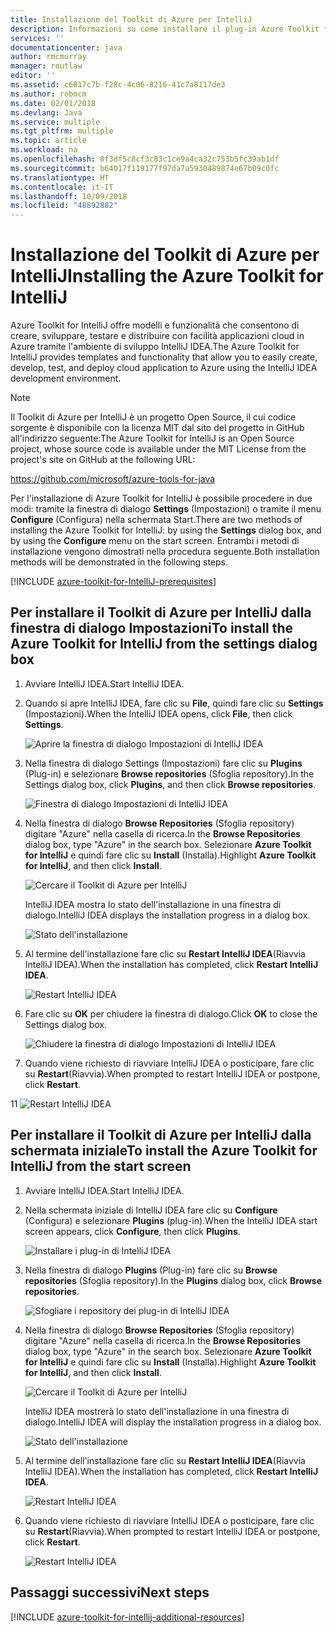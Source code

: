 ```yaml
---
title: Installazione del Toolkit di Azure per IntelliJ
description: Informazioni su come installare il plug-in Azure Toolkit for IntelliJ per creare e distribuire applicazioni cloud in Azure.
services: ''
documentationcenter: java
author: rmcmurray
manager: routlaw
editor: ''
ms.assetid: c6817c7b-f28c-4c06-8216-41c7a8117de3
ms.author: robmcm
ms.date: 02/01/2018
ms.devlang: Java
ms.service: multiple
ms.tgt_pltfrm: multiple
ms.topic: article
ms.workload: na
ms.openlocfilehash: 0f3df5c8cf3c83c1ce9a4ca32c753b5fc39ab1df
ms.sourcegitcommit: b64017f119177f97da7a5930489874e67b09c0fc
ms.translationtype: HT
ms.contentlocale: it-IT
ms.lasthandoff: 10/09/2018
ms.locfileid: "48892882"
---
```

# <a name="installing-the-azure-toolkit-for-intellij"></a><span data-ttu-id="61c1e-103">Installazione del Toolkit di Azure per IntelliJ</span><span class="sxs-lookup"><span data-stu-id="61c1e-103">Installing the Azure Toolkit for IntelliJ</span></span>

<span data-ttu-id="61c1e-104">Azure Toolkit for IntelliJ offre modelli e funzionalità che consentono di creare, sviluppare, testare e distribuire con facilità applicazioni cloud in Azure tramite l'ambiente di sviluppo IntelliJ IDEA.</span><span class="sxs-lookup"><span data-stu-id="61c1e-104">The Azure Toolkit for IntelliJ provides templates and functionality that allow you to easily create, develop, test, and deploy cloud application to Azure using the IntelliJ IDEA development environment.</span></span>

> [!NOTE] 
> 
> <span data-ttu-id="61c1e-105">Il Toolkit di Azure per IntelliJ è un progetto Open Source, il cui codice sorgente è disponibile con la licenza MIT dal sito del progetto in GitHub all'indirizzo seguente:</span><span class="sxs-lookup"><span data-stu-id="61c1e-105">The Azure Toolkit for IntelliJ is an Open Source project, whose source code is available under the MIT License from the project's site on GitHub at the following URL:</span></span> 
> 
> <https://github.com/microsoft/azure-tools-for-java> 
> 

<span data-ttu-id="61c1e-106">Per l'installazione di Azure Toolkit for IntelliJ è possibile procedere in due modi: tramite la finestra di dialogo **Settings** (Impostazioni) o tramite il menu **Configure** (Configura) nella schermata Start.</span><span class="sxs-lookup"><span data-stu-id="61c1e-106">There are two methods of installing the Azure Toolkit for IntelliJ: by using the **Settings** dialog box, and by using the **Configure** menu on the start screen.</span></span> <span data-ttu-id="61c1e-107">Entrambi i metodi di installazione vengono dimostrati nella procedura seguente.</span><span class="sxs-lookup"><span data-stu-id="61c1e-107">Both installation methods will be demonstrated in the following steps.</span></span>

[!INCLUDE [azure-toolkit-for-IntelliJ-prerequisites](../includes/azure-toolkit-for-intellij-prerequisites.md)]

## <a name="to-install-the-azure-toolkit-for-intellij-from-the-settings-dialog-box"></a><span data-ttu-id="61c1e-108">Per installare il Toolkit di Azure per IntelliJ dalla finestra di dialogo Impostazioni</span><span class="sxs-lookup"><span data-stu-id="61c1e-108">To install the Azure Toolkit for IntelliJ from the settings dialog box</span></span>

1. <span data-ttu-id="61c1e-109">Avviare IntelliJ IDEA.</span><span class="sxs-lookup"><span data-stu-id="61c1e-109">Start IntelliJ IDEA.</span></span>

1. <span data-ttu-id="61c1e-110">Quando si apre IntelliJ IDEA, fare clic su **File**, quindi fare clic su **Settings** (Impostazioni).</span><span class="sxs-lookup"><span data-stu-id="61c1e-110">When the IntelliJ IDEA opens, click **File**, then click **Settings**.</span></span>
   
   ![Aprire la finestra di dialogo Impostazioni di IntelliJ IDEA][01a]

1. <span data-ttu-id="61c1e-112">Nella finestra di dialogo Settings (Impostazioni) fare clic su **Plugins** (Plug-in) e selezionare **Browse repositories** (Sfoglia repository).</span><span class="sxs-lookup"><span data-stu-id="61c1e-112">In the Settings dialog box, click **Plugins**, and then click **Browse repositories**.</span></span>
   
   ![Finestra di dialogo Impostazioni di IntelliJ IDEA][02a]

1. <span data-ttu-id="61c1e-114">Nella finestra di dialogo **Browse Repositories** (Sfoglia repository) digitare "Azure" nella casella di ricerca.</span><span class="sxs-lookup"><span data-stu-id="61c1e-114">In the **Browse Repositories** dialog box, type "Azure" in the search box.</span></span> <span data-ttu-id="61c1e-115">Selezionare **Azure Toolkit for IntelliJ** e quindi fare clic su **Install** (Installa).</span><span class="sxs-lookup"><span data-stu-id="61c1e-115">Highlight **Azure Toolkit for IntelliJ**, and then click **Install**.</span></span>
   
   ![Cercare il Toolkit di Azure per IntelliJ][03]
   
   <span data-ttu-id="61c1e-117">IntelliJ IDEA mostra lo stato dell'installazione in una finestra di dialogo.</span><span class="sxs-lookup"><span data-stu-id="61c1e-117">IntelliJ IDEA displays the installation progress in a dialog box.</span></span>
   
   ![Stato dell'installazione][04]

1. <span data-ttu-id="61c1e-119">Al termine dell'installazione fare clic su **Restart IntelliJ IDEA**(Riavvia IntelliJ IDEA).</span><span class="sxs-lookup"><span data-stu-id="61c1e-119">When the installation has completed, click **Restart IntelliJ IDEA**.</span></span>
   
   ![Restart IntelliJ IDEA][05]

1. <span data-ttu-id="61c1e-121">Fare clic su **OK** per chiudere la finestra di dialogo.</span><span class="sxs-lookup"><span data-stu-id="61c1e-121">Click **OK** to close the Settings dialog box.</span></span>
   
   ![Chiudere la finestra di dialogo Impostazioni di IntelliJ IDEA][06]

1. <span data-ttu-id="61c1e-123">Quando viene richiesto di riavviare IntelliJ IDEA o posticipare, fare clic su **Restart**(Riavvia).</span><span class="sxs-lookup"><span data-stu-id="61c1e-123">When prompted to restart IntelliJ IDEA or postpone, click **Restart**.</span></span>
   
<span data-ttu-id="61c1e-124">1</span><span class="sxs-lookup"><span data-stu-id="61c1e-124">1</span></span>   ![Restart IntelliJ IDEA][07]

## <a name="to-install-the-azure-toolkit-for-intellij-from-the-start-screen"></a><span data-ttu-id="61c1e-126">Per installare il Toolkit di Azure per IntelliJ dalla schermata iniziale</span><span class="sxs-lookup"><span data-stu-id="61c1e-126">To install the Azure Toolkit for IntelliJ from the start screen</span></span>

1. <span data-ttu-id="61c1e-127">Avviare IntelliJ IDEA.</span><span class="sxs-lookup"><span data-stu-id="61c1e-127">Start IntelliJ IDEA.</span></span>

1. <span data-ttu-id="61c1e-128">Nella schermata iniziale di IntelliJ IDEA fare clic su **Configure** (Configura) e selezionare **Plugins** (plug-in).</span><span class="sxs-lookup"><span data-stu-id="61c1e-128">When the IntelliJ IDEA start screen appears, click **Configure**, then click **Plugins**.</span></span>
   
   ![Installare i plug-in di IntelliJ IDEA][01b]

1. <span data-ttu-id="61c1e-130">Nella finestra di dialogo **Plugins** (Plug-in) fare clic su **Browse repositories** (Sfoglia repository).</span><span class="sxs-lookup"><span data-stu-id="61c1e-130">In the **Plugins** dialog box, click **Browse repositories**.</span></span>
   
   ![Sfogliare i repository dei plug-in di IntelliJ IDEA][02b]

1. <span data-ttu-id="61c1e-132">Nella finestra di dialogo **Browse Repositories** (Sfoglia repository) digitare "Azure" nella casella di ricerca.</span><span class="sxs-lookup"><span data-stu-id="61c1e-132">In the **Browse Repositories** dialog box, type "Azure" in the search box.</span></span> <span data-ttu-id="61c1e-133">Selezionare **Azure Toolkit for IntelliJ** e quindi fare clic su **Install** (Installa).</span><span class="sxs-lookup"><span data-stu-id="61c1e-133">Highlight **Azure Toolkit for IntelliJ**, and then click **Install**.</span></span>
   
   ![Cercare il Toolkit di Azure per IntelliJ][03]
   
   <span data-ttu-id="61c1e-135">IntelliJ IDEA mostrerà lo stato dell'installazione in una finestra di dialogo.</span><span class="sxs-lookup"><span data-stu-id="61c1e-135">IntelliJ IDEA will display the installation progress in a dialog box.</span></span>
   
   ![Stato dell'installazione][04]

1. <span data-ttu-id="61c1e-137">Al termine dell'installazione fare clic su **Restart IntelliJ IDEA**(Riavvia IntelliJ IDEA).</span><span class="sxs-lookup"><span data-stu-id="61c1e-137">When the installation has completed, click **Restart IntelliJ IDEA**.</span></span>
   
   ![Restart IntelliJ IDEA][05]

1. <span data-ttu-id="61c1e-139">Quando viene richiesto di riavviare IntelliJ IDEA o posticipare, fare clic su **Restart**(Riavvia).</span><span class="sxs-lookup"><span data-stu-id="61c1e-139">When prompted to restart IntelliJ IDEA or postpone, click **Restart**.</span></span>
   
   ![Restart IntelliJ IDEA][07]

## <a name="next-steps"></a><span data-ttu-id="61c1e-141">Passaggi successivi</span><span class="sxs-lookup"><span data-stu-id="61c1e-141">Next steps</span></span>

[!INCLUDE [azure-toolkit-for-intellij-additional-resources](../includes/azure-toolkit-for-intellij-additional-resources.md)]

<!-- URL List -->

<!-- IMG List -->

[01a]: media/azure-toolkit-for-intellij-installation/01-intellij-file-settings.png
[01b]: media/azure-toolkit-for-intellij-installation/01-intellij-configure-dropdown.png
[02a]: media/azure-toolkit-for-intellij-installation/02-intellij-settings-dialog.png
[02b]: media/azure-toolkit-for-intellij-installation/02-intellij-plugins-dialog.png
[03]: media/azure-toolkit-for-intellij-installation/03-intellij-browse-repositories.png
[04]: media/azure-toolkit-for-intellij-installation/04-install-progress.png
[05]: media/azure-toolkit-for-intellij-installation/05-restart-intellij.png
[06]: media/azure-toolkit-for-intellij-installation/06-intellij-settings-dialog.png
[07]: media/azure-toolkit-for-intellij-installation/07-restart-intellij.png
